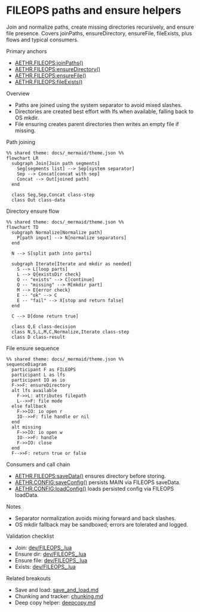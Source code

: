 # FILEOPS paths and ensure helpers

Join and normalize paths, create missing directories recursively, and ensure file presence. Covers joinPaths, ensureDirectory, ensureFile, fileExists, plus flows and typical consumers.

Primary anchors

- [AETHR.FILEOPS:joinPaths()](../../dev/FILEOPS_.lua:37)
- [AETHR.FILEOPS:ensureDirectory()](../../dev/FILEOPS_.lua:46)
- [AETHR.FILEOPS:ensureFile()](../../dev/FILEOPS_.lua:120)
- [AETHR.FILEOPS:fileExists()](../../dev/FILEOPS_.lua:189)

Overview

- Paths are joined using the system separator to avoid mixed slashes.
- Directories are created best effort with lfs when available, falling back to OS mkdir.
- File ensuring creates parent directories then writes an empty file if missing.

Path joining

```mermaid
%% shared theme: docs/_mermaid/theme.json %%
flowchart LR
  subgraph Join[Join path segments]
    Seg[segments list] --> Sep[system separator]
    Sep --> Concat[concat with sep]
    Concat --> Out[joined path]
  end

  class Seg,Sep,Concat class-step
  class Out class-data
```

Directory ensure flow

```mermaid
%% shared theme: docs/_mermaid/theme.json %%
flowchart TD
  subgraph Normalize[Normalize path]
    P[path input] --> N[normalize separators]
  end

  N --> S[split path into parts]

  subgraph Iterate[Iterate and mkdir as needed]
    S --> L[loop parts]
    L --> Q{existsDir check}
    Q -- "exists" --> C[continue]
    Q -- "missing" --> M[mkdir part]
    M --> E{error check}
    E -- "ok" --> C
    E -- "fail" --> X[stop and return false]
  end

  C --> D[done return true]

  class Q,E class-decision
  class N,S,L,M,C,Normalize,Iterate class-step
  class D class-result
```

File ensure sequence

```mermaid
%% shared theme: docs/_mermaid/theme.json %%
sequenceDiagram
  participant F as FILEOPS
  participant L as lfs
  participant IO as io
  F->>F: ensureDirectory
  alt lfs available
    F->>L: attributes filepath
    L-->>F: file mode
  else fallback
    F->>IO: io open r
    IO-->>F: file handle or nil
  end
  alt missing
    F->>IO: io open w
    IO-->>F: handle
    F->>IO: close
  end
  F-->>F: return true or false
```

Consumers and call chain

- [AETHR.FILEOPS:saveData()](../../dev/FILEOPS_.lua:155) ensures directory before storing.
- [AETHR.CONFIG:saveConfig()](../../dev/CONFIG_.lua:404) persists MAIN via FILEOPS saveData.
- [AETHR.CONFIG:loadConfig()](../../dev/CONFIG_.lua:380) loads persisted config via FILEOPS loadData.

Notes

- Separator normalization avoids mixing forward and back slashes.
- OS mkdir fallback may be sandboxed; errors are tolerated and logged.

Validation checklist

- Join: [dev/FILEOPS_.lua](../../dev/FILEOPS_.lua:37)
- Ensure dir: [dev/FILEOPS_.lua](../../dev/FILEOPS_.lua:46)
- Ensure file: [dev/FILEOPS_.lua](../../dev/FILEOPS_.lua:120)
- Exists: [dev/FILEOPS_.lua](../../dev/FILEOPS_.lua:189)

Related breakouts

- Save and load: [save_and_load.md](./save_and_load.md)
- Chunking and tracker: [chunking.md](./chunking.md)
- Deep copy helper: [deepcopy.md](./deepcopy.md)